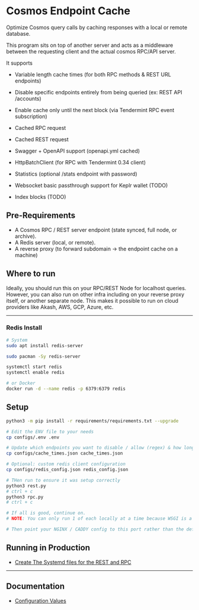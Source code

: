 # Cosmos Endpoint Cache

Optimize Cosmos query calls by caching responses with a local or remote database.

This program sits on top of another server and acts as a middleware between the requesting client and the actual cosmos RPC/API server.

It supports

- Variable length cache times (for both RPC methods & REST URL endpoints)
- Disable specific endpoints entirely from being queried (ex: REST API /accounts)
- Enable cache only until the next block (via Tendermint RPC event subscription)

- Cached RPC request
- Cached REST request

- Swagger + OpenAPI support (openapi.yml cached)
- HttpBatchClient (for RPC with Tendermint 0.34 client)
- Statistics (optional /stats endpoint with password)

- Websocket basic passthrough support for Keplr wallet (TODO)
- Index blocks (TODO)

## Pre-Requirements

- A Cosmos RPC / REST server endpoint (state synced, full node, or archive).
- A Redis server (local, or remote).
- A reverse proxy (to forward subdomain -> the endpoint cache on a machine)

## Where to run

Ideally, you should run this on your RPC/REST Node for localhost queries. However, you can also run on other infra including on your reverse proxy itself, or another separate node.
This makes it possible to run on cloud providers like Akash, AWS, GCP, Azure, etc.

---

### Redis Install

```sh
# System
sudo apt install redis-server

sudo pacman -Sy redis-server

systemctl start redis
systemctl enable redis

# or Docker
docker run -d --name redis -p 6379:6379 redis
```

## Setup

```bash
python3 -m pip install -r requirements/requirements.txt --upgrade

# Edit the ENV file to your needs
cp configs/.env .env

# Update which endpoints you want to disable / allow (regex) & how long to cache each for.
cp configs/cache_times.json cache_times.json

# Optional: custom redis client configuration
cp configs/redis_config.json redis_config.json

# THen run to ensure it was setup correctly
python3 rest.py
# ctrl + c
python3 rpc.py
# ctrl + c

# If all is good, continue on.
# NOTE: You can only run 1 of each locally at a time because WSGI is a pain. Requires Systemd as a service to run both in parallel.

# Then point your NGINX / CADDY config to this port rather than the default 26657 / 1317 endpoints
```

## Running in Production

- [Create The Systemd files for the REST and RPC](./docs/SYSTEMD_FILES.md)

---

## Documentation

- [Configuration Values](./docs/CONFIG_VALUES.md)
